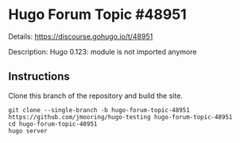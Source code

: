 # Hugo Forum Topic #48951

Details: <https://discourse.gohugo.io/t/48951>

Description: Hugo 0.123: module is not imported anymore

## Instructions

Clone this branch of the repository and build the site.

```text
git clone --single-branch -b hugo-forum-topic-48951 https://github.com/jmooring/hugo-testing hugo-forum-topic-48951
cd hugo-forum-topic-48951
hugo server
```

